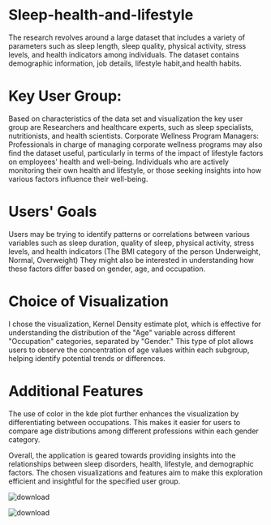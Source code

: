
# Sleep-health-and-lifestyle
The research revolves around a large dataset that includes a variety of parameters such as sleep length, sleep quality, physical activity, stress levels, and health indicators among individuals. The dataset contains demographic information, job details, lifestyle habit,and health habits.

# Key User Group:
Based on characteristics of the data set and visualization the key user group are Researchers and healthcare experts, such as sleep specialists, nutritionists, and health scientists. Corporate Wellness Program Managers: Professionals in charge of managing corporate wellness programs may also find the dataset useful, particularly in terms of the impact of lifestyle factors on employees' health and well-being. Individuals who are actively monitoring their own health and lifestyle, or those seeking insights into how various factors influence their well-being.

# Users' Goals
Users may be trying to identify patterns or correlations between various variables such as sleep duration, quality of sleep, physical activity, stress levels, and health indicators (The BMI category of the person Underweight, Normal, Overweight) They might also be interested in understanding how these factors differ based on gender, age, and occupation.

# Choice of Visualization
I chose the visualization, Kernel Density estimate plot, which is effective for understanding the distribution of the "Age" variable across different "Occupation" categories, separated by "Gender." This type of plot allows users to observe the concentration of age values within each subgroup, helping identify potential trends or differences.


# Additional Features
The use of color in the kde plot further enhances the visualization by differentiating between occupations. This makes it easier for users to compare age distributions among different professions within each gender category.

Overall, the application is geared towards providing insights into the relationships between sleep disorders, health, lifestyle, and demographic factors. The chosen visualizations and features aim to make this exploration efficient and insightful for the specified user group.

![download](https://github.com/KryeziuA2/sleep-health-and-lifestyle./assets/98389011/383c5313-085f-41bf-99af-00063e784fe7)





![download](https://github.com/KryeziuA2/metadata-about-data-set/assets/98389011/83f3ff03-ea11-45ed-91af-37f9e01abe3f)
